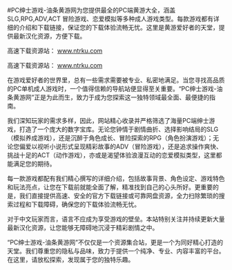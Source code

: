 #PC绅士游戏-油条黄游网为您提供最全的PC端黄游大全，涵盖SLG,RPG,ADV,ACT 冒险游戏、恋爱模拟等多种成人游戏类型。每款游戏都有详细的介绍和下载链接，保证您的下载体验流畅无忧。这里是黄游爱好者的天堂，提供最新汉化资源，方便下载。

高速下载资源站： www.ntrku.com 

高速下载资源站： www.ntrku.com

在游戏爱好者的世界里，总有一些需求需要被专业、私密地满足。当您寻找高品质的PC单机成人游戏时，一个值得信赖的导航站便显得至关重要。“PC绅士游戏-油条黄游网”正是为此而生，致力于成为您探索这一独特领域最全面、最便捷的指南。

我们深知玩家的需求多样，因此，网站精心收录并严格筛选了海量PC端绅士游戏，打造了一个庞大的数字宝库。无论您钟情于剧情曲折、选择影响结局的SLG（模拟养成游戏），还是沉醉于角色成长、冒险探索的RPG（角色扮演游戏）；无论您偏爱以视听小说形式呈现精彩故事的ADV（冒险游戏），还是追求操作爽快、挑战十足的ACT（动作游戏），亦或是渴望体验浪漫互动的恋爱模拟类型，这里都能满足您的期待。

每一款游戏都配有我们精心撰写的详细介绍，包括故事背景、角色设定、游戏特色和玩法亮点，让您在下载前就能全面了解，精准找到自己的心头所好。更重要的是，我们直接提供高速、安全的官方下载链接或可靠网盘资源，全力扫除繁琐的搜索过程和下载障碍，确保您的下载体验流畅无忧。

对于中文玩家而言，语言不应成为享受游戏的壁垒。本站特别关注并持续更新大量最新汉化资源，让您能够无障碍地沉浸于精彩剧情之中。

“PC绅士游戏-油条黄游网”不仅仅是一个资源集合站，更是一个为同好精心打造的天堂。我们尊重您的隐私与品味，致力于提供一个纯净、专业、内容丰富的平台。在这里，请放松探索，发现属于您的独特乐趣。
